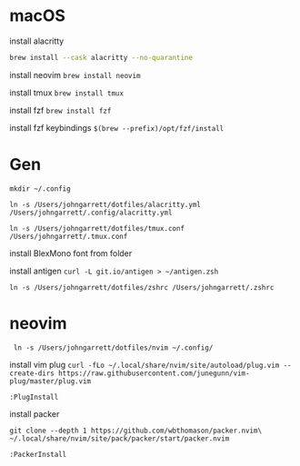 # macOS
install alacritty
```bash
brew install --cask alacritty --no-quarantine
```
install neovim
`brew install neovim`

install tmux
`brew install tmux`

install fzf
`brew install fzf`

install fzf keybindings
`$(brew --prefix)/opt/fzf/install`

# Gen

`mkdir ~/.config`

`ln -s /Users/johngarrett/dotfiles/alacritty.yml /Users/johngarrett/.config/alacritty.yml`

`ln -s /Users/johngarrett/dotfiles/tmux.conf /Users/johngarrett/.tmux.conf`

install BlexMono font from folder

install antigen
`curl -L git.io/antigen > ~/antigen.zsh`

`ln -s /Users/johngarrett/dotfiles/zshrc /Users/johngarrett/.zshrc`

# neovim

` ln -s /Users/johngarrett/dotfiles/nvim ~/.config/`

install vim plug
`curl -fLo ~/.local/share/nvim/site/autoload/plug.vim --create-dirs https://raw.githubusercontent.com/junegunn/vim-plug/master/plug.vim`

`:PlugInstall`

install packer

`git clone --depth 1 https://github.com/wbthomason/packer.nvim\
 ~/.local/share/nvim/site/pack/packer/start/packer.nvim`

 `:PackerInstall`

